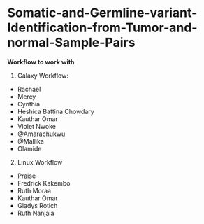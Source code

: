 # Somatic-and-Germline-variant-Identification-from-Tumor-and-normal-Sample-Pairs


**Workflow to work with**

1. Galaxy Workflow:
- Rachael 
- Mercy
- Cynthia
- Heshica Battina Chowdary
- Kauthar Omar
-  Violet Nwoke
- @Amarachukwu
- @Mallika
- Olamide 

2. Linux Workflow
- Praise 
- Fredrick Kakembo
- Ruth Moraa
- Kauthar Omar
- Gladys Rotich
- Ruth Nanjala


